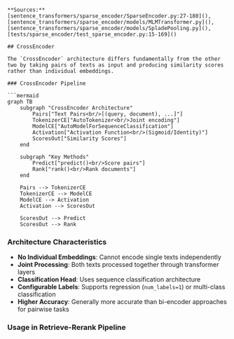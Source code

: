 ```

**Sources:** [sentence_transformers/sparse_encoder/SparseEncoder.py:27-180](), [sentence_transformers/sparse_encoder/models/MLMTransformer.py](), [sentence_transformers/sparse_encoder/models/SpladePooling.py](), [tests/sparse_encoder/test_sparse_encoder.py:15-169]()

## CrossEncoder

The `CrossEncoder` architecture differs fundamentally from the other two by taking pairs of texts as input and producing similarity scores rather than individual embeddings.

### CrossEncoder Pipeline

```mermaid
graph TB
    subgraph "CrossEncoder Architecture"
        Pairs["Text Pairs<br/>[(query, document), ...]"]
        TokenizerCE["AutoTokenizer<br/>Joint encoding"]
        ModelCE["AutoModelForSequenceClassification"]
        Activation["Activation Function<br/>(Sigmoid/Identity)"]
        ScoresOut["Similarity Scores"]
    end
    
    subgraph "Key Methods"
        Predict["predict()<br/>Score pairs"]
        Rank["rank()<br/>Rank documents"]
    end
    
    Pairs --> TokenizerCE
    TokenizerCE --> ModelCE
    ModelCE --> Activation
    Activation --> ScoresOut
    
    ScoresOut --> Predict
    ScoresOut --> Rank
```

### Architecture Characteristics

- **No Individual Embeddings**: Cannot encode single texts independently
- **Joint Processing**: Both texts processed together through transformer layers
- **Classification Head**: Uses sequence classification architecture
- **Configurable Labels**: Supports regression (`num_labels=1`) or multi-class classification
- **Higher Accuracy**: Generally more accurate than bi-encoder approaches for pairwise tasks

### Usage in Retrieve-Rerank Pipeline

```python